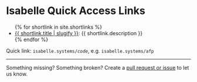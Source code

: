 # Isabelle Quick Access Links

<ul>
  {% for shortlink in site.shortlinks %}
    <li>
      <a href="{{ shortlink.redirect }}">{{ shortlink.title | slugify }}</a>: {{ shortlink.description }}
    </li>
  {% endfor %}
</ul>

Quick link: <code>isabelle.systems/<em>code</em></code>, e.g. <code>isabelle.systems/afp</code>

---

Something missing? Something broken? Create a [pull request or issue](https://github.com/isabelle-prover/isabelle-prover.github.io) to let us know.
